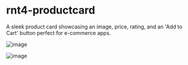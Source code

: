 # rnt4-productcard
 A sleek product card showcasing an image, price, rating, and an 'Add to Cart' button perfect for e-commerce apps.


![image](https://github.com/user-attachments/assets/4770f9d2-c109-4d11-b948-37de9a8a5867)


![image](https://github.com/user-attachments/assets/3cb4e787-b74b-4449-858e-1e54c3c0f640)
